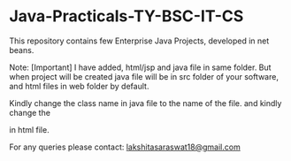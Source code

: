 # Java-Practicals-TY-BSC-IT-CS
This repository contains few Enterprise Java Projects, developed in net beans.

Note: [Important]
I have added, html/jsp and java file in same folder. But when project will be created java file will be in src folder of your software, and html files in web folder by default.

Kindly change the class name in java file to the name of the file.
and kindly change the <form action="yourfilename" method="POST" > in html file.

For any queries please contact: lakshitasaraswat18@gmail.com
